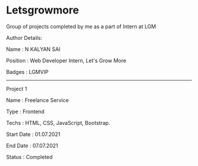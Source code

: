 # Letsgrowmore
Group of projects completed by me as a part of Intern at LGM

Author Details:

Name : N KALYAN SAI

Position : Web Developer Intern, Let's Grow More

Badges : LGMVIP

--------------------------------------------------------------

Project 1

Name : Freelance Service

Type : Frontend

Techs : HTML, CSS, JavaScript, Bootstrap.

Start Date : 01.07.2021

End Date : 07.07.2021

Status : Completed
